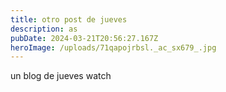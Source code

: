 ```yaml
---
title: otro post de jueves
description: as
pubDate: 2024-03-21T20:56:27.167Z
heroImage: /uploads/71qapojrbsl._ac_sx679_.jpg
---
```

un blog de jueves watch
